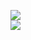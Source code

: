 [![](https://img.shields.io/badge/Made%20With-Github%20Spray-lightgrey.svg?style=for-the-badge&logo=github)](https://github.com/Annihil/github-spray#5382)  
[![](https://i.imgur.com/2DrTn0Z.gif)](https://github.com/Annihil/github-spray)